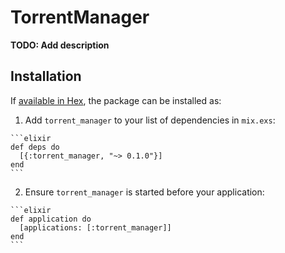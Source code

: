 # TorrentManager

**TODO: Add description**

## Installation

If [available in Hex](https://hex.pm/docs/publish), the package can be installed as:

  1. Add `torrent_manager` to your list of dependencies in `mix.exs`:

    ```elixir
    def deps do
      [{:torrent_manager, "~> 0.1.0"}]
    end
    ```

  2. Ensure `torrent_manager` is started before your application:

    ```elixir
    def application do
      [applications: [:torrent_manager]]
    end
    ```

